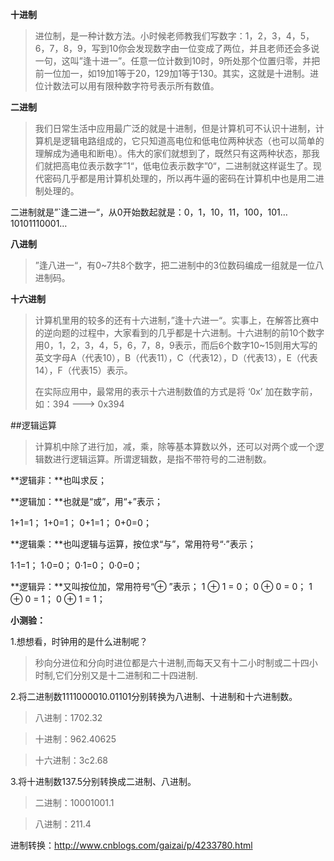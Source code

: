 **十进制**

>进位制，是一种计数方法。小时候老师教我们写数字：1，2，3，4，5，6，7，8，9，写到10你会发现数字由一位变成了两位，并且老师还会多说一句，这叫”逢十进一”。任意一位计数到10时，9所处那个位置归零，并把前一位加一，如19加1等于20，129加1等于130。其实，这就是十进制。进位计数法可以用有限种数字符号表示所有数值。

**二进制**

>我们日常生活中应用最广泛的就是十进制，但是计算机可不认识十进制，计算机是逻辑电路组成的，它只知道高电位和低电位两种状态（也可以简单的理解成为通电和断电）。伟大的家们就想到了，既然只有这两种状态，那我们就把高电位表示数字”1“，低电位表示数字”0“，二进制就这样诞生了。现代密码几乎都是用计算机处理的，所以再牛逼的密码在计算机中也是用二进制处理的。
>
二进制就是”`逢二进一“，从0开始数起就是：0，1，10，11，100，101…10101110001…

**八进制**

>”逢八进一“，有0~7共8个数字，把二进制中的3位数码编成一组就是一位八进制码。

**十六进制**

>计算机里用的较多的还有十六进制，”逢十六进一“。实事上，在解答比赛中的逆向题的过程中，大家看到的几乎都是十六进制。十六进制的前10个数字用0，1，2，3，4，5，6，7，8，9表示，而后6个数字10~15则用大写的英文字母A（代表10），B（代表11），C（代表12），D（代表13），E（代表14），F（代表15）表示。
>
>在实际应用中，最常用的表示十六进制数值的方式是将 ‘0x’ 加在数字前，如：394 ---> 0x394



##逻辑运算

>计算机中除了进行加，减，乘，除等基本算数以外，还可以对两个或一个逻辑数进行逻辑运算。所谓逻辑数，是指不带符号的二进制数。


**逻辑非：**也叫求反；

**逻辑加：**也就是“或”，用“+”表示；

1+1=1；
1+0=1；
0+1=1；
0+0=0；

**逻辑乘：**也叫逻辑与运算，按位求“与”，常用符号“·”表示；

1·1=1；
1·0=0；
0·1=0；
0·0=0；

**逻辑异：**又叫按位加，常用符号“⊕ ”表示；
1 ⊕ 1 = 0；
0 ⊕ 0 = 0；
1 ⊕ 0 = 1；
0 ⊕ 1 = 1；

**小测验：**

1.想想看，时钟用的是什么进制呢？

>秒向分进位和分向时进位都是六十进制,而每天又有十二小时制或二十四小时制,它们分别又是十二进制和二十四进制.

2.将二进制数1111000010.01101分别转换为八进制、十进制和十六进制数。

>八进制：1702.32

>十进制：962.40625

>十六进制：3c2.68

3.将十进制数137.5分别转换成二进制、八进制。

>二进制：10001001.1

>八进制：211.4

进制转换：http://www.cnblogs.com/gaizai/p/4233780.html